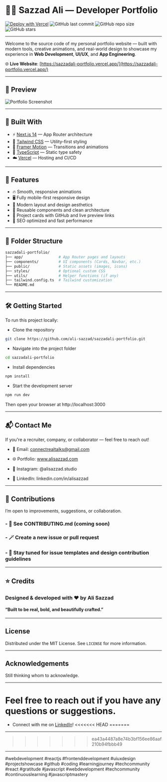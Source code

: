 # 🧑‍💻 Sazzad Ali — Developer Portfolio

[![Deploy with Vercel](https://vercelbadge.vercel.app/api/ali-sazzad/sazzadali-portfolio)](https://vercel.com)
![GitHub last commit](https://img.shields.io/github/last-commit/ali-sazzad/sazzadali-portfolio)
![GitHub repo size](https://img.shields.io/github/repo-size/ali-sazzad/sazzadali-portfolio)
![GitHub stars](https://img.shields.io/github/stars/ali-sazzad/sazzadali-portfolio?style=social)

---

Welcome to the source code of my personal portfolio website — built with modern tools, creative animations, and real-world design to showcase my experience in **Web Development**, **UI/UX**, and **App Engineering**.

🌐 **Live Website**: [https://sazzadali-portfolio.vercel.app/](https://sazzadali-portfolio.vercel.app/)

---

## 📸 Preview

![Portfolio Screenshot](./public/preview.png)

---

## 🚀 Built With

- ⚡ [Next.js 14](https://nextjs.org/) — App Router architecture
- 🎨 [Tailwind CSS](https://tailwindcss.com/) — Utility-first styling
- 🎥 [Framer Motion](https://www.framer.com/motion/) — Transitions and animations
- 🧠 [TypeScript](https://www.typescriptlang.org/) — Static type safety
- ☁️ [Vercel](https://vercel.com/) — Hosting and CI/CD

---

## 🎨 Features

- 🔥 Smooth, responsive animations
- 🖥️ Fully mobile-first responsive design
- 🌈 Modern layout and design aesthetics
- 🧩 Reusable components and clean architecture
- 🔗 Project cards with GitHub and live preview links
- 🚀 SEO optimized and fast performance

---

## 📁 Folder Structure

```bash
sazzadali-portfolio/
├── app/                # App Router pages and layouts
├── components/         # UI components (Cards, Navbar, etc.)
├── public/             # Static assets (images, icons)
├── styles/             # Optional custom CSS
├── utils/              # Helper functions (if any)
├── tailwind.config.ts  # Tailwind customization
└── README.md
```
---


## 🛠️ Getting Started
To run this project locally:

- Clone the repository
```bash
git clone https://github.com/ali-sazzad/sazzadali-portfolio.git
```

- Navigate into the project folder
```bash
cd sazzadali-portfolio
```

- Install dependencies
```bash
npm install
```

- Start the development server
```bash
npm run dev
```

Then open your browser at http://localhost:3000

---

## 📬 Contact Me
If you're a recruiter, company, or collaborator — feel free to reach out!

- 📧 Email: connectrealtalks@gmail.com

- 🌐 Portfolio: www.alisazzad.com

- 📸 Instagram: @alisazzad.studio

- 💼 LinkedIn: linkedin.com/in/alisazzad

---

## 🤝 Contributions
I’m open to improvements, suggestions, or collaboration.

### - 📂 See CONTRIBUTING.md (coming soon)

### - 🪄 Create a new issue or pull request

### - 👀 Stay tuned for issue templates and design contribution guidelines

---

## ⭐ Credits

### Designed & developed with ❤️ by Ali Sazzad

#### “Built to be real, bold, and beautifully crafted.”

---

## License

Distributed under the MIT License. See `LICENSE` for more information.

---

## Acknowledgements

Still thinking whom to acknowledge.

---

# Feel free to reach out if you have any questions or suggestions. 
- Connect with me on [LinkedIn](https://www.linkedin.com/in/sazzadali/)!
<<<<<<< HEAD
=======

--- 
>>>>>>> ea43a4487a8e74b3bf156ee86aaf210b94fbbb49

--- 

#webdevelopment #reactjs #frontenddevelopment #uiuxdesign #projectshowcase #github #coding #learningjourney #techcommunity #react #gratitude #javascript #webdevelopment #techcommunity #continuouslearning #javascriptmastery